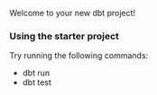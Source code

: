 Welcome to your new dbt project!

### Using the starter project

Try running the following commands:
- dbt run
- dbt test


